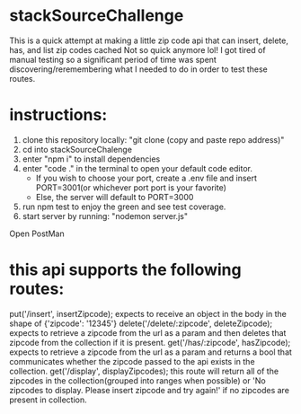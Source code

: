 # stackSourceChallenge
This is a quick attempt at making a little zip code api that can insert, delete, has, and list zip codes cached
Not so quick anymore lol! I got tired of manual testing so a significant period of time was spent discovering/reremembering what I needed to do in order to test these routes. 
# instructions:

1. clone this repository locally: "git clone (copy and paste repo address)"
1. cd into stackSourceChalenge
1. enter "npm i" to install dependencies
1. enter "code ." in the terminal to open your default code editor.
    * If you wish to choose your port, create a .env file and insert PORT=3001(or whichever port port is your favorite)
    * Else, the server will default to PORT=3000
1. run npm test to enjoy the green and see test coverage.
1. start server by running: "nodemon server.js"

Open PostMan

# this api supports the following routes:
put('/insert', insertZipcode); expects to receive an object in the body in the shape of {'zipcode': '12345'}
delete('/delete/:zipcode', deleteZipcode); expects to retrieve a zipcode from the url as a param and then deletes that zipcode from the collection if it is present.
get('/has/:zipcode', hasZipcode); expects to retrieve a zipcode from the url as a param and returns a bool that communicates whether the zipcode passed to the api exists in the collection.
get('/display', displayZipcodes); this route will return all of the zipcodes in the collection(grouped into ranges when possible) or 'No zipcodes to display. Please insert zipcode and try again!' if no zipcodes are present in collection.
